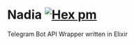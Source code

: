 Nadia [![Hex pm](https://img.shields.io/hexpm/v/nadia.svg)](https://hex.pm/packages/nadia)
=====

Telegram Bot API Wrapper written in Elixir
